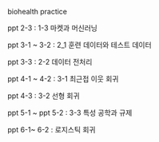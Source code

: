 biohealth practice

ppt 2-3 : 1-3 마켓과 머신러닝


ppt 3-1 ~ 3-2 : 2_1 훈련 데이터와 테스트 데이터


ppt 3-3 : 2-2 데이터 전처리


ppt 4-1 ~ 4-2 : 3-1 최근접 이웃 회귀


ppt 4-3 : 3-2 선형 회귀


ppt 5-1 ~ ppt 5-2 : 3-3 특성 공학과 규제 


ppt 6-1~ 6-2 : 로지스틱 회귀

